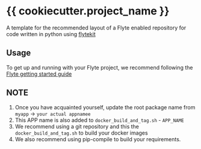 # {{ cookiecutter.project_name }}

A template for the recommended layout of a Flyte enabled repository for code written in python using [flytekit](https://docs.flyte.org/projects/flytekit/en/latest/)

## Usage

To get up and running with your Flyte project, we recommend following the
[Flyte getting started guide](https://docs.flyte.org/en/latest/getting_started.html)


## NOTE
1. Once you have acquainted yourself, update the root package name from ``myapp`` -> ``your actual appnamee``
2. This APP name is also added to ``docker_build_and_tag.sh`` - ``APP_NAME``
3. We recommend using a git repository and this the ``docker_build_and_tag.sh``
   to build your docker images
4. We also recommend using pip-compile to build your requirements.
